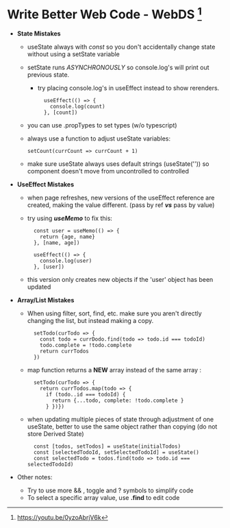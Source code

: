 
# Write Better Web Code - WebDS [^1]
[^1]:  https://youtu.be/0yzoAbrjV6k

- **State Mistakes**
  - useState always with *const* so you don't accidentally change state without using a setState variable
  - setState runs *ASYNCHRONOUSLY* so console.log's will print out previous state.
    - try placing console.log's in useEffect instead to show rerenders.
  
      ```js:useEffect
        useEffect(() => {
          console.log(count)
        }, [count])
      ```
  
  - you can use .propTypes to set types (w/o typescript)
  - always use a function to adjust useState variables:
  
    ```js:useState
    setCount(currCount => currCount + 1)
    ```

  - make sure useState always uses default strings (useState('')) so component doesn't move from uncontrolled to controlled

- **UseEffect Mistakes**
  - when page refreshes, new versions of the useEffect reference are created, making the value different. (pass by ref ***vs*** pass by value)
  - try using ***useMemo*** to fix this:

    ```js:useMemo
      const user = useMemo(() => {
        return {age, name}
      }, [name, age])

      useEffect(() => {
        console.log(user)
      }, [user])
      ```

  - this version only creates new objects if the 'user' object has been updated

- **Array/List Mistakes**
  - When using filter, sort, find, etc. make sure you aren't directly changing the list, but instead making a copy.
  
    ```js:broken
      setTodo(curTodo => {
        const todo = currDodo.find(todo => todo.id === todoId)
        todo.complete = !todo.complete
        return currTodos
      })
    ```

  - map function returns a **NEW** array instead of the same array :

    ```js:map
      setTodo(curTodo => {
        return currTodos.map(todo => {
          if (todo..id === todoId) {
            return {...todo, complete: !todo.complete }
          } })})
    ```

  - when updating multiple pieces of state through adjustment of one useState, better to use the same object rather than copying (do not store Derived State)

    ```js:same_object
      const [todos, setTodos] = useState(initialTodos)
      const [selectedTodoId, setSelectedTodoId] = useState()
      const selectedTodo = todos.find(todo => todo.id === selectedTodoId)

- Other notes:
  - Try to use more && , toggle and ? symbols to simplify code
  - To select a specific array value, use **.find** to edit code